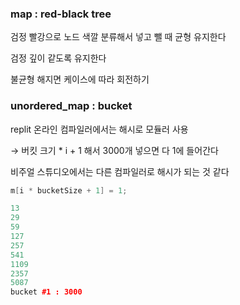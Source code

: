 ### map : red-black tree

검정 빨강으로 노드 색깔 분류해서 넣고 뺄 때 균형 유지한다

검정 깊이 같도록 유지한다 

불균형 해지면 케이스에 따라 회전하기

### unordered_map : bucket

replit 온라인 컴파일러에서는 해시로 모듈러 사용 

→ 버킷 크기 * i + 1 해서 3000개 넣으면 다 1에 들어간다

비주얼 스튜디오에서는 다른 컴파일러로 해시가 되는 것 같다

```cpp
m[i * bucketSize + 1] = 1;

13
29
59
127
257
541
1109
2357
5087
bucket #1 : 3000
```
